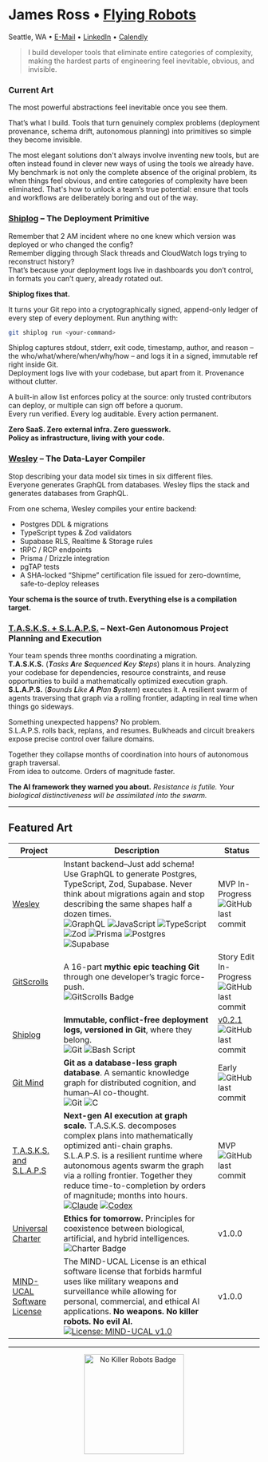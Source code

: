 # James Ross • [Flying Robots](https://flyingrobots.dev)

Seattle, WA • [E-Mail](mailto:james@flyingrobots.dev) • [LinkedIn](https://linkedin.com/in/flyingrobots) • [Calendly](https://calendly.com/flyingrobots-dev/30min)

> I build developer tools that eliminate entire categories of complexity, making the hardest parts of engineering feel inevitable, obvious, and invisible.

### Current Art

The most powerful abstractions feel inevitable once you see them.

That’s what I build. Tools that turn genuinely complex problems (deployment provenance, schema drift, autonomous planning) into primitives so simple they become invisible.

The most elegant solutions don't always involve inventing new tools, but are often instead found in clever new ways of using the tools we already have. My benchmark is not only the complete absence of the original problem, its when things feel obvious, and entire categories of complexity have been eliminated. That's how to unlock a team’s true potential: ensure that tools and workflows are deliberately boring and out of the way. 

### [Shiplog](https://github.com/flyingrobots/shiplog) – The Deployment Primitive

Remember that 2 AM incident where no one knew which version was deployed or who changed the config?  
Remember digging through Slack threads and CloudWatch logs trying to reconstruct history?  
That’s because your deployment logs live in dashboards you don’t control, in formats you can’t query, already rotated out.  

**Shiplog fixes that.**

It turns your Git repo into a cryptographically signed, append-only ledger of every step of every deployment.
Run anything with:  

```bash
git shiplog run <your-command>
```

Shiplog captures stdout, stderr, exit code, timestamp, author, and reason – the who/what/where/when/why/how – and logs it in a signed, immutable ref right inside Git.  
Deployment logs live with your codebase, but apart from it. Provenance without clutter.  

A built-in allow list enforces policy at the source: only trusted contributors can deploy, or multiple can sign off before a quorum.  
Every run verified. Every log auditable. Every action permanent.  

**Zero SaaS. Zero external infra. Zero guesswork.  
Policy as infrastructure, living with your code.**

### [Wesley](https://github.com/flyingrobots/wesley) – The Data-Layer Compiler

Stop describing your data model six times in six different files.  
Everyone generates GraphQL from databases. Wesley flips the stack and generates databases from GraphQL.

From one schema, Wesley compiles your entire backend:

- Postgres DDL & migrations
- TypeScript types & Zod validators
- Supabase RLS, Realtime & Storage rules
- tRPC / RCP endpoints
- Prisma / Drizzle integration
- pgTAP tests
- A SHA-locked “Shipme” certification file issued for zero-downtime, safe-to-deploy releases

**Your schema is the source of truth. Everything else is a compilation target.** 

### [T.A.S.K.S. + S.L.A.P.S.](https://github.com/flyingrobots/TASKS) – Next-Gen Autonomous Project Planning and Execution

Your team spends three months coordinating a migration.  
**T.A.S.K.S.** (_**T**asks **A**re **S**equenced **K**ey **S**teps_) plans it in hours. Analyzing your codebase for dependencies, resource constraints, and reuse opportunities to build a mathematically optimized execution graph.  
**S.L.A.P.S.** (_**S**ounds **L**ike **A** **P**lan **S**ystem_) executes it. A resilient swarm of agents traversing that graph via a rolling frontier, adapting in real time when things go sideways.

Something unexpected happens? No problem.  
S.L.A.P.S. rolls back, replans, and resumes. Bulkheads and circuit breakers expose precise control over failure domains.

Together they collapse months of coordination into hours of autonomous graph traversal.  
From idea to outcome. Orders of magnitude faster.

**The AI framework they warned you about.** _Resistance is futile. Your biological distinctiveness will be assimilated into the swarm._

---

## Featured Art

| Project | Description | Status |
|---------|-------------|--------|
| [Wesley](https://github.com/flyingrobots/wesley) | Instant backend–Just add schema! Use GraphQL to generate Postgres, TypeScript, Zod, Supabase. Never think about migrations again and stop describing the same shapes half a dozen times.<br />![GraphQL](https://img.shields.io/badge/-GraphQL-E10098?style=flat-square&logo=graphql&logoColor=white) ![JavaScript](https://img.shields.io/badge/javascript-%23323330.svg?style=flat-square&logo=javascript&logoColor=%23F7DF1E) ![TypeScript](https://img.shields.io/badge/typescript-%23007ACC.svg?style=flat-square&logo=typescript&logoColor=white) ![Zod](https://img.shields.io/badge/zod-%233068b7.svg?style=flat-square&logo=zod&logoColor=white) ![Prisma](https://img.shields.io/badge/Prisma-3982CE?style=flat-square&logo=Prisma&logoColor=white) ![Postgres](https://img.shields.io/badge/postgres-%23316192.svg?style=flat-square&logo=postgresql&logoColor=white) ![Supabase](https://img.shields.io/badge/Supabase-3ECF8E?style=flat-square&logo=supabase&logoColor=white) | MVP In-Progress<br />![GitHub last commit](https://img.shields.io/github/last-commit/flyingrobots/wesley) |
| [GitScrolls](https://github.com/gitscrolls/gitscrolls) | A 16-part **mythic epic teaching Git** through one developer’s tragic force-push.<br /> ![GitScrolls Badge](https://img.shields.io/badge/GitScrolls-Mythic%20Dev%20Scrolls-blueviolet?style=flat-square)   | Story Edit In-Progress<br />![GitHub last commit](https://img.shields.io/github/last-commit/gitscrolls/gitscrolls) |
| [Shiplog](https://github.com/flyingrobots/shiplog) | **Immutable, conflict-free deployment logs, versioned in Git**, where they belong.<br />![Git](https://img.shields.io/badge/git-%23F05033.svg?style=flat-square&logo=git&logoColor=white) ![Bash Script](https://img.shields.io/badge/bash_script-%23121011.svg?style=flat-square&logo=gnu-bash&logoColor=white) | [v0.2.1](https://github.com/flyingrobots/shiplog/releases/tag/v0.2.1)<br />![GitHub last commit](https://img.shields.io/github/last-commit/flyingrobots/shiplog) |
| [Git Mind](https://github.com/neuroglyph/git-mind) | **Git as a database-less graph database**. A semantic knowledge graph for distributed cognition, and human–AI co-thought.<br />![Git](https://img.shields.io/badge/git-%23F05033.svg?style=flat-square&logo=git&logoColor=white) ![C](https://img.shields.io/badge/c-%2300599C.svg?style=flat-square&logo=c&logoColor=white) | Early<br />![GitHub last commit](https://img.shields.io/github/last-commit/neuroglyph/git-mind) |
| [T.A.S.K.S. and S.L.A.P.S](https://github.com/flyingrobots/TASKS) | **Next-gen AI execution at graph scale.** T.A.S.K.S. decomposes complex plans into mathematically optimized anti-chain graphs. S.L.A.P.S. is a resilient runtime where autonomous agents swarm the graph via a rolling frontier. Together they reduce time-to-completion by orders of magnitude; months into hours.<br />[![Claude](https://img.shields.io/badge/Claude-D97757?logo=claude&logoColor=fff)](#) [![Codex](https://img.shields.io/badge/Codex-74aa9c?logo=openai&logoColor=white)](#) | MVP<br />![GitHub last commit](https://img.shields.io/github/last-commit/flyingrobots/TASKS) |
| [Universal Charter](https://universalcharter.org) | **Ethics for tomorrow.** Principles for coexistence between biological, artificial, and hybrid intelligences.<br />![Charter Badge](https://img.shields.io/badge/Universal_Charter-Post_Anthropocentric_Ethics-brightgreen?style=flat-square) | v1.0.0 |
| [MIND-UCAL Software License](https://github.com/UniversalCharter/mind-ucal) | The MIND-UCAL License is an ethical software license that forbids harmful uses like military weapons and surveillance while allowing for personal, commercial, and ethical AI applications. **No weapons. No killer robots. No evil AI.**<br />[![License: MIND-UCAL v1.0](https://img.shields.io/badge/License-MIND--UCAL%20v1.0-orange?logo=fire&logoColor=fff&labelColor=000)](https://github.com/UniversalCharter/mind-ucal/blob/v1.0/LICENSE.md) | v1.0.0 |

---

<p align="center">
  <img src="https://raw.githubusercontent.com/flyingrobots/image-dump/7ddf8ec20119dfcc802dc710c51a46b9ebf551c8/optimized/no_killer_robots_patch_peace_movement.svg" height="200" alt="No Killer Robots Badge" />
</p>
